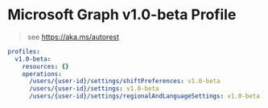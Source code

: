 # Microsoft Graph v1.0-beta Profile

> see https://aka.ms/autorest

``` yaml
profiles:
  v1.0-beta:
    resources: {}
    operations:
      /users/{user-id}/settings/shiftPreferences: v1.0-beta
      /users/{user-id}/settings: v1.0-beta
      /users/{user-id}/settings/regionalAndLanguageSettings: v1.0-beta

```
